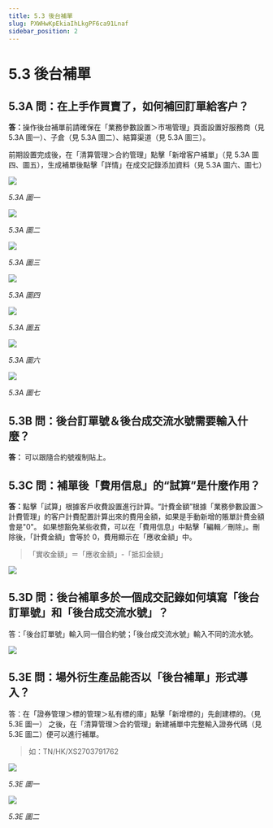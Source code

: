 ```yaml
---
title: 5.3 後台補單
slug: PXWHwKpEkiaIhLkgPF6ca91Lnaf
sidebar_position: 2
---
```



# 5.3 後台補單

## 5.3A 問：在上手作買賣了，如何補回訂單給客户？

<b>答：</b>操作後台補單前請確保在「業務參數設置＞市埸管理」頁面設置好服務商（見 5.3A 圖一）、子倉（見 5.3A 圖二）、結算渠道（見 5.3A 圖三）。

前期設置完成後，在「清算管理＞合約管理」點擊「新增客户補單」（見 5.3A 圖四、圖五），生成補單後點擊「詳情」在成交記錄添加資料（見 5.3A 圖六、圖七）

<img src="/assets/KHb8bSx3Mopa1Sxch9bcUFtxnBe.png" src-width="2514" src-height="1322" align="center"/>

<em>5.3A 圖一</em>

<img src="/assets/O35nbeU8VovIt7xQL0JciiZZn2O.png" src-width="2496" src-height="1090" align="center"/>

<em>5.3A 圖二</em>

<img src="/assets/U45zbdIcuoeVfIxeCO9c2p4JnSg.png" src-width="2514" src-height="1232" align="center"/>

<em>5.3A 圖三</em>

<img src="/assets/NiREbMrIZoR34zxC2v8c57I7nVK.png" src-width="2496" src-height="786" align="center"/>

<em>5.3A 圖四</em>

<img src="/assets/JM4hbijlYoBxxsxFEeIc8tvPntb.png" src-width="2856" src-height="1602" align="center"/>

<em>5.3A 圖五</em>

<img src="/assets/I45qbHTODoiP4JxODhTcRLtenRd.png" src-width="2392" src-height="1318" align="center"/>

<em>5.3A 圖六</em>

<img src="/assets/Vw9ubsttPoJelWxEzcCcEYmInxb.png" src-width="2418" src-height="1424" align="center"/>

<em>5.3A 圖七</em>

## 5.3B 問：後台訂單號＆後台成交流水號需要輸入什麼？

<b>答：</b> 可以跟隨合約號複制貼上。

## 5.3C 問：補單後「費用信息」的“試算”是什麼作用？

<b>答：</b>點擊「試算」根據客戶收費設置進行計算。“計費金額”根據「業務參數設置＞計費管理」的客户計費配置計算出來的費用金額，如果是手動新增的賬單計費金額會是"0"。
如果想豁免某些收費，可以在「費用信息」中點擊「編輯／刪除」。刪除後，「計費金額」會等於 0，費用顯示在「應收金額」中。

> 「實收金額」＝「應收金額」-「抵扣金額」

<img src="/assets/YX3XbIy7CoZomexdCVRcEPUQnPb.png" src-width="2688" src-height="1306" align="center"/>

## 5.3D 問：後台補單多於一個成交記錄如何填寫「後台訂單號」和「後台成交流水號」？

答：「後台訂單號」輸入同一個合約號；「後台成交流水號」輸入不同的流水號。

<img src="/assets/HoBtbgq4moOertxsTWEcLKHXnSf.png" src-width="2850" src-height="1598" align="center"/>

## 5.3E 問：場外衍生產品能否以「後台補單」形式導入？

答：在「證券管理＞標的管理＞私有標的庫」點擊「新增標的」先創建標的。（見 5.3E 圖一）
之後，在「清算管理＞合約管理」新建補單中完整輸入證券代碼（見 5.3E 圖二）便可以進行補單。

> 如：TN/HK/XS2703791762

<img src="/assets/AwXUbqkD8oXzuuxRj3rcBsUSnTh.png" src-width="2714" src-height="662" align="center"/>

<em>5.3E 圖一</em>

<img src="/assets/XPvFb3QUKof9eFxjCapcgznynXe.png" src-width="2828" src-height="1608" align="center"/>

<em>5.3E 圖二</em>

